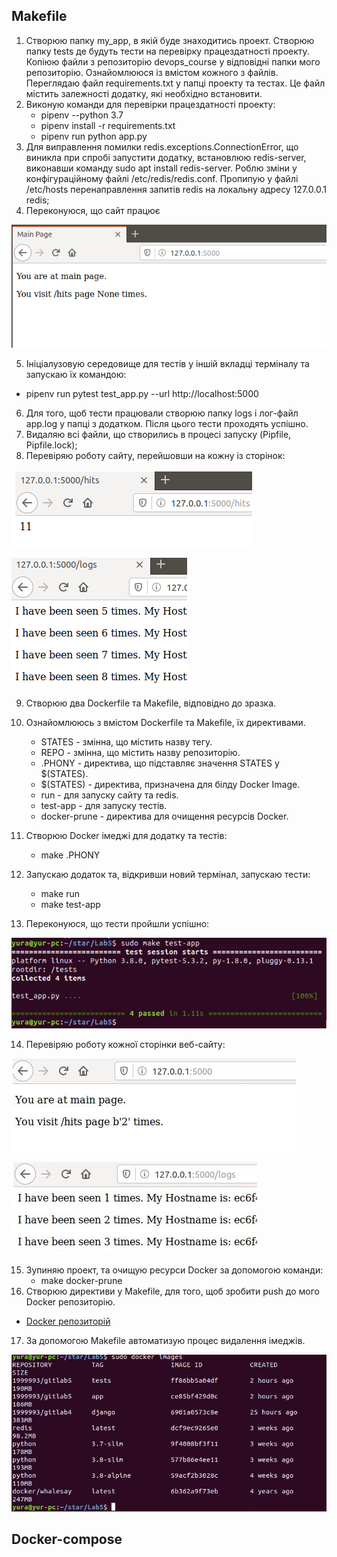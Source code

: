 ## Makefile ##
1. Створюю папку my_app, в якій буде знаходитись проект. Створюю папку tests де будуть тести на перевірку працездатності проекту. Копіюю файли з репозиторію devops_course у відповідні папки мого репозиторію. Ознайомлююся із вмістом кожного з файлів. Переглядаю файл requirements.txt у папці проекту та тестах. Це файл містить залежності додатку, які необхідно встановити.
2. Виконую команди для перевірки працездатності проекту:
   -   pipenv --python 3.7
   -   pipenv install -r requirements.txt
   -   pipenv run python app.py
3. Для виправлення помилки redis.exceptions.ConnectionError, що виникла при спробі запустити додатку, встановлюю redis-server, виконавши команду sudo apt install redis-server. Роблю зміни у конфігураційному файлі /etc/redis/redis.conf. Пропипую у файлі /etc/hosts перенаправлення запитів redis на локальну адресу 127.0.0.1 redis;
4. Переконуюся, що сайт працює

![52](https://github.com/IK-31-Kachor/star/blob/master/Lab5/image/52.PNG)

5. Ініціалузовую середовище для тестів у іншій вкладці терміналу та запускаю їх командою:
  -   pipenv run pytest test_app.py --url http://localhost:5000 
  
6. Для того, щоб тести працювали створюю папку logs і лог-файл app.log у папці з додатком. Після цього тести проходять успішно.
7. Видаляю всі файли, що створились в процесі запуску (Pipfile, Pipfile.lock);
8. Перевіряю роботу сайту, перейшовши на кожну із сторінок:

![53](https://github.com/IK-31-Kachor/star/blob/master/Lab5/image/53.PNG)

![54](https://github.com/IK-31-Kachor/star/blob/master/Lab5/image/54.PNG)

9. Створюю два Dockerfile та Makefile, відповідно до зразка.
10. Ознайомлююсь з вмістом Dockerfile та Makefile, їх директивами.
    - STATES - змінна, що містить назву тегу.
    - REPO - змінна, що містить назву репозиторію.
    -  .PHONY - директива, що підставляє значення STATES у $(STATES).
    - $(STATES) - директива, призначена для білду Docker Image.
    -  run - для запуску сайту та redis.
    -  test-app - для запуску тестів.
    -  docker-prune - директива для очищення ресурсів Docker.
11. Створюю Docker імеджі для додатку та тестів:
    -  make .PHONY
12. Запускаю додаток та, відкривши новий термінал, запускаю тести:
    
    -  make run
    -  make test-app   
13.  Переконуюся, що тести пройшли успішно:

![55](https://github.com/IK-31-Kachor/star/blob/master/Lab5/image/55.PNG)

14. Перевіряю роботу кожної сторінки веб-сайту:

![56](https://github.com/IK-31-Kachor/star/blob/master/Lab5/image/56.PNG)

![57](https://github.com/IK-31-Kachor/star/blob/master/Lab5/image/57.PNG)

15. Зупиняю проект, та очищую ресурси Docker за допомогою команди:
    - make docker-prune
16. Створюю директиви у Makefile, для того, щоб зробити push до мого Docker репозиторію.

  -  [Docker репозиторій](https://hub.docker.com/repository/docker/1999993/gitlab5)  

17. За допомогою Makefile автоматизую процес видалення імеджів.

 ![58](https://github.com/IK-31-Kachor/star/blob/master/Lab5/image/58.PNG) 
 
 ## Docker-compose ##